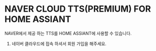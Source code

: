 # NAVER CLOUD TTS(PREMIUM) FOR HOME ASSIANT

NAVER에서 제공 하는 TTS를 HOME ASSIANT에 사용할 수 있습니다.

1. 네이버 클라우드에 접속 하셔서 회원 가입을 해주세요.


